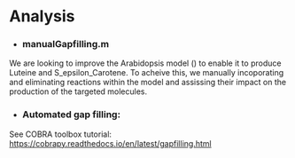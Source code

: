 # Analysis 

* ### manualGapfilling.m 

We are looking to improve the Arabidopsis model () to enable it to produce Luteine and S_epsilon_Carotene. To acheive this, we manually incoporating and eliminating reactions within the model and assissing their impact on the production of the targeted molecules. 

* ### Automated gap filling:

See COBRA toolbox tutorial:
https://cobrapy.readthedocs.io/en/latest/gapfilling.html
